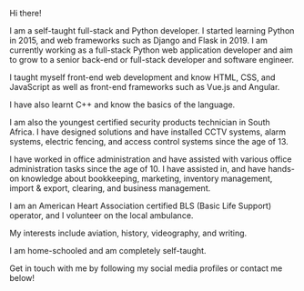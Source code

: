 Hi there!

I am a self-taught full-stack and Python developer. I started learning Python in 2015, and web frameworks such as Django and Flask in 2019. I am currently working as a full-stack Python web application developer and aim to grow to a senior back-end or full-stack developer and software engineer. 

I taught myself front-end web development and know HTML, CSS, and JavaScript as well as front-end frameworks such as Vue.js and Angular.

I have also learnt C++ and know the basics of the language. 

I am also the youngest certified security products technician in South Africa. I have designed solutions and have installed CCTV systems, alarm systems, electric fencing, and access control systems since the age of 13. 

I have worked in office administration and have assisted with various office administration tasks since the age of 10. I have assisted in, and have hands-on knowledge about bookkeeping, marketing, inventory management, import & export, clearing, and business management. 

I am an American Heart Association certified BLS (Basic Life Support) operator, and I volunteer on the local ambulance. 

My interests include aviation, history, videography, and writing. 

I am home-schooled and am completely self-taught. 

Get in touch with me by following my social media profiles or contact me below!
